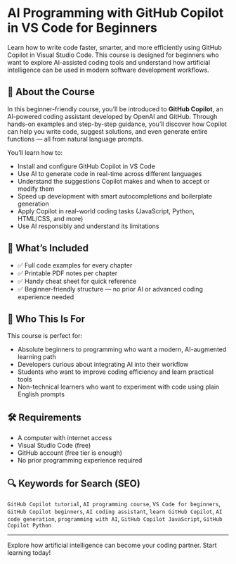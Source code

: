 # AI Programming with GitHub Copilot in VS Code for Beginners

Learn how to write code faster, smarter, and more efficiently using GitHub Copilot in Visual Studio Code. This course is designed for beginners who want to explore AI-assisted coding tools and understand how artificial intelligence can be used in modern software development workflows.

## 📘 About the Course

In this beginner-friendly course, you’ll be introduced to **GitHub Copilot**, an AI-powered coding assistant developed by OpenAI and GitHub. Through hands-on examples and step-by-step guidance, you’ll discover how Copilot can help you write code, suggest solutions, and even generate entire functions — all from natural language prompts.

You’ll learn how to:
- Install and configure GitHub Copilot in VS Code
- Use AI to generate code in real-time across different languages
- Understand the suggestions Copilot makes and when to accept or modify them
- Speed up development with smart autocompletions and boilerplate generation
- Apply Copilot in real-world coding tasks (JavaScript, Python, HTML/CSS, and more)
- Use AI responsibly and understand its limitations

## 🧰 What’s Included

- ✅ Full code examples for every chapter
- ✅ Printable PDF notes per chapter
- ✅ Handy cheat sheet for quick reference
- ✅ Beginner-friendly structure — no prior AI or advanced coding experience needed

## 🎯 Who This Is For

This course is perfect for:
- Absolute beginners to programming who want a modern, AI-augmented learning path
- Developers curious about integrating AI into their workflow
- Students who want to improve coding efficiency and learn practical tools
- Non-technical learners who want to experiment with code using plain English prompts

## 🛠 Requirements

- A computer with internet access
- Visual Studio Code (free)
- GitHub account (free tier is enough)
- No prior programming experience required

## 🔍 Keywords for Search (SEO)

`GitHub Copilot tutorial`, `AI programming course`, `VS Code for beginners`, `GitHub Copilot beginners`, `AI coding assistant`, `learn GitHub Copilot`, `AI code generation`, `programming with AI`, `GitHub Copilot JavaScript`, `GitHub Copilot Python`

---

Explore how artificial intelligence can become your coding partner. Start learning today!
